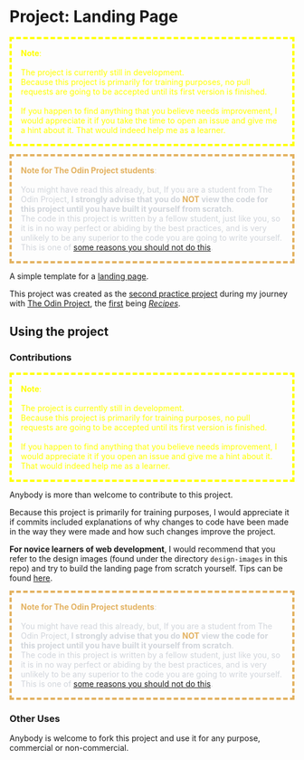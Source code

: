 # Project: Landing Page

<p style="border: 4px dashed yellow; padding: 16px; color: yellow;">
    <b>Note</b>:
    <br>
    <br>
    The project is currently still in development.
    <br>
    Because this project is primarily for training purposes, no pull requests are going to be accepted until its first version is finished.
    <br>
    <br>
    If you happen to find anything that you believe needs improvement, I would appreciate it if you take the time to open an issue and give me a hint about it. That would indeed help me as a learner.
</p>

<p style="border: 4px dashed #E3B261; padding: 16px; color: #D1D5DB">
    <b style="color: #E3B261">Note for The Odin Project students</b>:
    <br>
    <br>
    You might have read this already, but, If you are a student from The Odin Project, <strong>I strongly advise that you do <span style="color:#E3B261">NOT</span> view the code for this project until you have built it yourself from scratch</strong>.
    <br>
    The code in this project is written by a fellow student, just like you, so it is in no way perfect or abiding by the best practices, and is very unlikely to be any superior to the code you are going to write yourself. This is one of <a href="https://www.theodinproject.com/lessons/foundations-landing-page#warning-about-looking-at-other-peoples-finished-project-code-before-you-have-completed-your-own">some reasons you should not do this</a>.
</p>

A simple template for a [landing page](https://en.wikipedia.org/wiki/Landing_page).

This project was created as the [second practice project](https://www.theodinproject.com/lessons/foundations-landing-page) during my journey with [The Odin Project](https://www.theodinproject.com/), the [first](https://www.theodinproject.com/lessons/foundations-recipes) being [_Recipes_](https://github.com/ali-aboulsauood/odin-recipes).

## Using the project

### Contributions

<p style="border: 4px dashed yellow; padding: 16px; color: yellow;">
    <b>Note</b>:
    <br>
    <br>
    The project is currently still in development.
    <br>
    Because this project is primarily for training purposes, no pull requests are going to be accepted until its first version is finished.
    <br>
    <br>
    If you happen to find anything that you believe needs improvement, I would appreciate it if you open an issue and give me a hint about it. That would indeed help me as a learner.
</p>


Anybody is more than welcome to contribute to this project.

Because this project is primarily for training purposes, I would appreciate it if commits included explanations of why changes to code have been made in the way they were made and how such changes improve the project.

**For novice learners of web development**, I would recommend that you refer to the design images (found under the directory `design-images` in this repo) and try to build the landing page from scratch yourself. Tips can be found [here](https://www.theodinproject.com/lessons/foundations-landing-page).

<p style="border: 4px dashed #E3B261; padding: 16px; color: #D1D5DB">
    <b style="color: #E3B261">Note for The Odin Project students</b>:
    <br>
    <br>
    You might have read this already, but, If you are a student from The Odin Project, <strong>I strongly advise that you do <span style="color:#E3B261">NOT</span> view the code for this project until you have built it yourself from scratch</strong>.
    <br>
    The code in this project is written by a fellow student, just like you, so it is in no way perfect or abiding by the best practices, and is very unlikely to be any superior to the code you are going to write yourself. This is one of <a href="https://www.theodinproject.com/lessons/foundations-landing-page#warning-about-looking-at-other-peoples-finished-project-code-before-you-have-completed-your-own">some reasons you should not do this</a>.
</p>

### Other Uses

Anybody is welcome to fork this project and use it for any purpose, commercial or non-commercial.